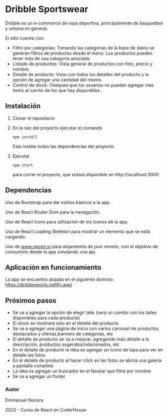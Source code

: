 # Dribble Sportswear

Dribble es un e-commerce de ropa deportiva, principalmente de basquetbol y urbana en general.

El sitio cuenta con:

- Filtro por categorías: Tomando las categorías de la base de datos se generan filtros de productos desde el menú. Los productos pueden tener más de una categoría asociada.
- Listado de productos: Vista general de productos con foto, precio y nombre.
- Detalle de producto: Vista con todos los detalles del producto y la opción de agregar una cantidad del mismo.
- Control de stock: Chequea que los usuarios no puedan agregar más items al carrito de los que hay disponibles.

## Instalación

1. Clonar el repositorio

2. En la raíz del proyecto ejecutar el comando 

   ```
   npm install
   ```

   Esto instala todas las dependencias del proyecto.

3. Ejecutar  

   ```
   npm start
   ```

    para correr el proyecto, que estará disponible en http://localhost:3000



## Dependencias

Uso de Bootstrap para dar estilos básicos a la app.

Uso de React Router Dom para la navegación.

Uso de React Icons para utilización de los íconos de la app.

Uso de React Loading Skeleton para mostrar un elemento que se está cargando.

Uso de www.npoint.io para alojamiento de json remoto, con el objetivo de consumirlo desde la app simulando una api.



## Aplicación en funcionamiento

La app se encuentra alojada en el siguiente dominio: https://dribblesports.netlify.app/


## Próximos pasos

- Se va a agregar la opción de elegir talle (será un combo con los talles disponibles para cada producto)
- El stock se mostrará solo en el detalle del producto
- Se va a agregar una página de inicio con varios carousel de productos destacados y ofertas,banners de categorías, etc
- El detalle de producto se va a mejorar, agregando más detalle a la descripción, productos sugeridos/relacionados, etc
- En el detalle de producto la idea es agregar un ícono de lupa para ver en detalle las fotos
- En el detalle de producto al hacer click en las fotos se abrirá una galería a pantalla completa
- La idea es agregar un buscador en el Navbar que filtre por nombre
- Se va a agregar un footer

### Autor

Emmanuel Nocera

2022 - Curso de React en CoderHouse
